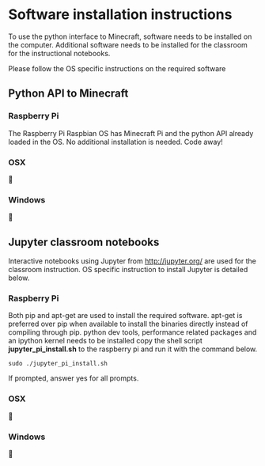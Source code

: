 # Software installation instructions
To use the python interface to Minecraft, software needs to be installed on the computer. Additional software needs to be installed for the classroom for the instructional notebooks.

Please follow the OS specific instructions on the required software

## Python API to Minecraft

### Raspberry Pi
The Raspberry Pi Raspbian OS has Minecraft Pi and the python API already loaded in the OS. No additional installation is needed. Code away!
  
### OSX
:construction_worker:

### Windows
:construction_worker:

## Jupyter classroom notebooks
Interactive notebooks using Jupyter from http://jupyter.org/ are used for the classroom instruction. OS specific instruction to install Jupyter is detailed below.

### Raspberry Pi
Both pip and apt-get are used to install the required software. apt-get is preferred over pip when available to install the binaries directly instead of compiling through pip.
python dev tools, performance related packages and an ipython kernel needs to be installed
copy the shell script **jupyter_pi_install.sh** to the raspberry pi and run it with the command below.
```
sudo ./jupyter_pi_install.sh
``` 
If prompted, answer yes for all prompts.

### OSX
:construction_worker:

### Windows
:construction_worker:
